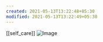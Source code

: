 ```yaml
---
created: 2021-05-13T13:22:48+05:30
modified: 2021-05-13T13:22:49+05:30
---
```

[[self_care]]
![Image](IMG_1620892365464.jpg)
